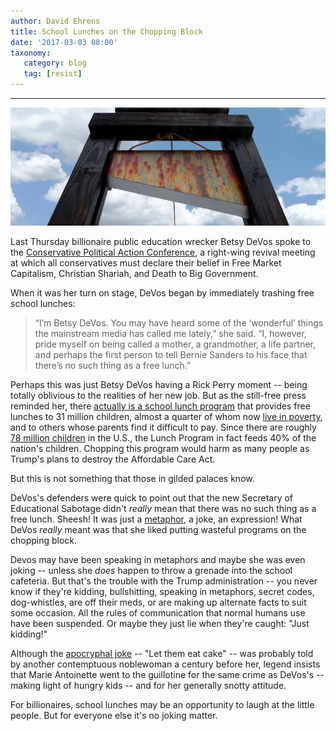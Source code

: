 ```yaml
---
author: David Ehrens
title: School Lunches on the Chopping Block
date: '2017-03-03 08:00'
taxonomy:
   category: blog
   tag: [resist]
---
```

---

![](chopped.jpg)

Last Thursday billionaire public education wrecker Betsy DeVos spoke to the [Conservative Political Action Conference](http://cpac.conservative.org/), a right-wing revival meeting at which all conservatives must declare their belief in Free Market Capitalism, Christian Shariah, and Death to Big Government.

When it was her turn on stage, DeVos began by immediately trashing free school lunches:

> “I’m Betsy DeVos. You may have heard some of the ‘wonderful’ things the mainstream media has called me lately,” she said. “I, however, pride myself on being called a mother, a grandmother, a life partner, and perhaps the first person to tell Bernie Sanders to his face that there’s no such thing as a free lunch.”

Perhaps this was just Betsy DeVos having a Rick Perry moment -- being totally oblivious to the realities of her new job. But as the still-free press reminded her, there [actually is a school lunch program](https://www.fns.usda.gov/sites/default/files/NSLPFactSheet.pdf) that provides free lunches to 31 million children, almost a quarter of whom now [live in poverty](https://nces.ed.gov/programs/digest/d14/tables/dt14_102.70.asp), and to others whose parents find it difficult to pay. Since there are roughly [78 million children](https://www.childstats.gov/americaschildren/tables/pop1.asp) in the U.S., the Lunch Program in fact feeds 40% of the nation's children. Chopping this program would harm as many people as Trump's plans to destroy the Affordable Care Act.

But this is not something that those in gilded palaces know.

DeVos's defenders were quick to point out that the new Secretary of Educational Sabotage didn't *really* mean that there was no such thing as a free lunch. Sheesh! It was just a [metaphor](https://twitter.com/cbigpic1/status/834835245790683136), a joke, an expression! What DeVos *really* meant was that she liked putting wasteful programs on the chopping block.

Devos may have been speaking in metaphors and maybe she was even joking -- unless she *does* happen to throw a grenade into the school cafeteria. But that's the trouble with the Trump administration -- you never know if they're kidding, bullshitting, speaking in metaphors, secret codes, dog-whistles, are off their meds, or are making up alternate facts to suit some occasion. All the rules of communication that normal humans use have been suspended. Or maybe they just lie when they're caught: "Just kidding!"

Although the [apocryphal joke](http://www.smithsonianmag.com/history/marie-antoinette-134629573/?no-ist=&page=2) -- "Let them eat cake" -- was probably told by another contemptuous noblewoman a century before her, legend insists that Marie Antoinette went to the guillotine for the same crime as DeVos's -- making light of hungry kids -- and for her generally snotty attitude.

For billionaires, school lunches may be an opportunity to laugh at the little people. But for everyone else it's no joking matter.

